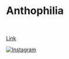 # Anthophilia

<br/>

[Link](https://jyotikumari2.github.io/anthophilia/)

<a href="https://www.instagram.com/anthophilia._/"><img alt="Instagram" src="https://img.shields.io/badge/Instagram-black?style=flat-square&logo=instagram"></a>
